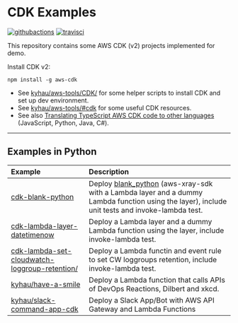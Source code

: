 # CDK Examples

[![githubactions](https://github.com/kyhau/cdk-examples/workflows/Build-Test/badge.svg)](https://github.com/kyhau/cdk-examples/actions)
[![travisci](https://travis-ci.org/kyhau/cdk-examples.svg?branch=master)](https://travis-ci.org/kyhau/cdk-examples)

This repository contains some AWS CDK (v2) projects implemented for demo.

Install CDK v2:
```
npm install -g aws-cdk
```

- See [kyhau/aws-tools/CDK/](https://github.com/kyhau/aws-tools/tree/master/CDK) for some helper scripts to install CDK and set up dev environment.
- See [kyhau/aws-tools/#cdk](https://github.com/kyhau/aws-tools/#cdk) for some useful CDK resources.
- See also [Translating TypeScript AWS CDK code to other languages](https://docs.aws.amazon.com/cdk/latest/guide/multiple_languages.html) (JavaScript, Python, Java, C#).

---

## Examples in Python

| Example | Description |
| :--- | :--- |
| [cdk-blank-python](python/cdk-blank-python) | Deploy [blank_python](https://github.com/awsdocs/aws-lambda-developer-guide/tree/master/sample-apps/blank-python) (aws-xray-sdk with a Lambda layer and a dummy Lambda function using the layer), include unit tests and invoke-lambda test. |
| [cdk-lambda-layer-datetimenow](python/cdk-lambda-layer-datetimenow) | Deploy a Lambda layer and a dummy Lambda function using the layer, include invoke-lambda test. |
| [cdk-lambda-set-cloudwatch-loggroup-retention/](cdk-lambda-set-cloudwatch-loggroup-retention/) | Deploy a Lambda functin and event rule to set CW loggroups retention, include invoke-lambda test. |
| [kyhau/have-a-smile](https://github.com/kyhau/have-a-smile) | Deploy a Lambda function that calls APIs of DevOps Reactions, Dilbert and xkcd. |
| [kyhau/slack-command-app-cdk](https://github.com/kyhau/slack-command-app-cdk) | Deploy a Slack App/Bot with AWS API Gateway and Lambda Functions |
